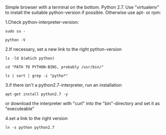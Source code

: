 Simple browser with a terminal on the bottom. Python 2.7. Use "virtualenv" to install the suitable python-version if possible. Otherwise use apt- or rpm:

1.Check python-interpreter-version:

`sudo su - `

`python -V`

2.If necessary, set a new link to the right python-version

`ls -ld $(which python)`

`cd "PATH TO PYTHON-BINS, probably /usr/bin/"`

`ls | sort | grep -i "pytho*"`

3.if there isn't a python2.7-interpreter, run an installation

`apt-get install python2.7 -y`

or download the interpreter with "curl" into the "bin"-directory and set it as "executeable"

4.set a link to the right version

`ln -s python python2.7`

